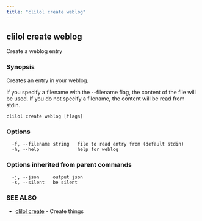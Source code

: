 ```yaml
---
title: "clilol create weblog"
---
```

## clilol create weblog

Create a weblog entry

### Synopsis

Creates an entry in your weblog.

If you specify a filename with the --filename flag, the content of the file
will be used. If you do not specify a filename, the content will be read
from stdin.

```
clilol create weblog [flags]
```

### Options

```
  -f, --filename string   file to read entry from (default stdin)
  -h, --help              help for weblog
```

### Options inherited from parent commands

```
  -j, --json     output json
  -s, --silent   be silent
```

### SEE ALSO

* [clilol create](clilol_create.md)	 - Create things

